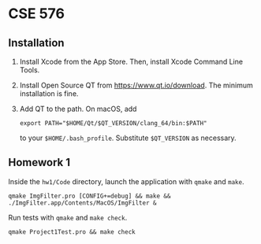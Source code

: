 # CSE 576

## Installation

1. Install Xcode from the App Store. Then, install Xcode Command Line Tools.
1. Install Open Source QT from https://www.qt.io/download. The minimum installation is fine.
1. Add QT to the path. On macOS, add

    ```
    export PATH="$HOME/Qt/$QT_VERSION/clang_64/bin:$PATH"
    ```

    to your `$HOME/.bash_profile`. Substitute `$QT_VERSION` as necessary.

## Homework 1

Inside the `hw1/Code` directory, launch the application with `qmake` and `make`.

```
qmake ImgFilter.pro [CONFIG+=debug] && make && ./ImgFilter.app/Contents/MacOS/ImgFilter &
```

Run tests with `qmake` and `make check`.

```
qmake Project1Test.pro && make check
```
